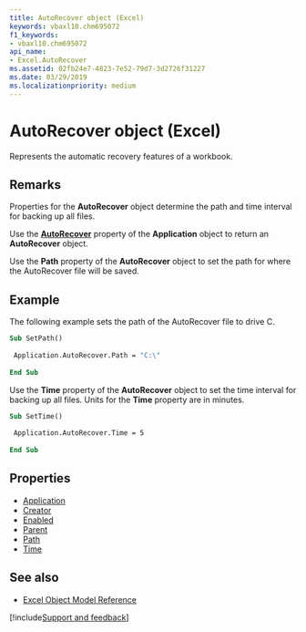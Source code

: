 ```yaml
---
title: AutoRecover object (Excel)
keywords: vbaxl10.chm695072
f1_keywords:
- vbaxl10.chm695072
api_name:
- Excel.AutoRecover
ms.assetid: 02fb24e7-4823-7e52-79d7-3d2726f31227
ms.date: 03/29/2019
ms.localizationpriority: medium
---
```



# AutoRecover object (Excel)

Represents the automatic recovery features of a workbook. 


## Remarks

Properties for the **AutoRecover** object determine the path and time interval for backing up all files.

Use the **[AutoRecover](Excel.Application.AutoRecover.md)** property of the **Application** object to return an **AutoRecover** object.

Use the **Path** property of the **AutoRecover** object to set the path for where the AutoRecover file will be saved.


## Example

The following example sets the path of the AutoRecover file to drive C.

```vb
Sub SetPath() 
 
 Application.AutoRecover.Path = "C:\" 
 
End Sub
```

Use the **Time** property of the **AutoRecover** object to set the time interval for backing up all files. Units for the **Time** property are in minutes.

```vb
Sub SetTime() 
 
 Application.AutoRecover.Time = 5 
 
End Sub
```


## Properties

- [Application](Excel.AutoRecover.Application.md)
- [Creator](Excel.AutoRecover.Creator.md)
- [Enabled](Excel.AutoRecover.Enabled.md)
- [Parent](Excel.AutoRecover.Parent.md)
- [Path](Excel.AutoRecover.Path.md)
- [Time](Excel.AutoRecover.Time.md)

## See also

- [Excel Object Model Reference](overview/Excel/object-model.md)

[!include[Support and feedback](~/includes/feedback-boilerplate.md)]